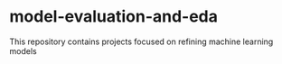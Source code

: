 # model-evaluation-and-eda
This repository contains projects focused on refining machine learning models
